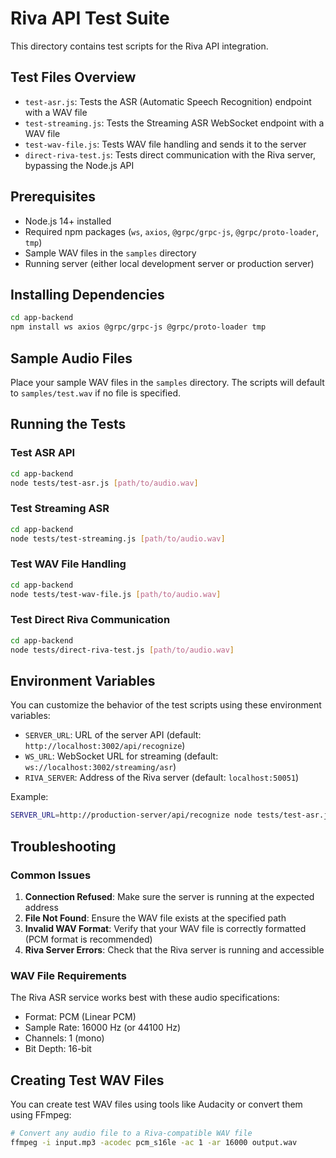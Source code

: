 # Riva API Test Suite

This directory contains test scripts for the Riva API integration.

## Test Files Overview

- `test-asr.js`: Tests the ASR (Automatic Speech Recognition) endpoint with a WAV file
- `test-streaming.js`: Tests the Streaming ASR WebSocket endpoint with a WAV file
- `test-wav-file.js`: Tests WAV file handling and sends it to the server
- `direct-riva-test.js`: Tests direct communication with the Riva server, bypassing the Node.js API

## Prerequisites

- Node.js 14+ installed
- Required npm packages (`ws`, `axios`, `@grpc/grpc-js`, `@grpc/proto-loader`, `tmp`)
- Sample WAV files in the `samples` directory
- Running server (either local development server or production server)

## Installing Dependencies

```bash
cd app-backend
npm install ws axios @grpc/grpc-js @grpc/proto-loader tmp
```

## Sample Audio Files

Place your sample WAV files in the `samples` directory. The scripts will default to `samples/test.wav` if no file is specified.

## Running the Tests

### Test ASR API

```bash
cd app-backend
node tests/test-asr.js [path/to/audio.wav]
```

### Test Streaming ASR

```bash
cd app-backend
node tests/test-streaming.js [path/to/audio.wav]
```

### Test WAV File Handling

```bash
cd app-backend
node tests/test-wav-file.js [path/to/audio.wav]
```

### Test Direct Riva Communication

```bash
cd app-backend
node tests/direct-riva-test.js [path/to/audio.wav]
```

## Environment Variables

You can customize the behavior of the test scripts using these environment variables:

- `SERVER_URL`: URL of the server API (default: `http://localhost:3002/api/recognize`)
- `WS_URL`: WebSocket URL for streaming (default: `ws://localhost:3002/streaming/asr`)
- `RIVA_SERVER`: Address of the Riva server (default: `localhost:50051`)

Example:
```bash
SERVER_URL=http://production-server/api/recognize node tests/test-asr.js
```

## Troubleshooting

### Common Issues

1. **Connection Refused**: Make sure the server is running at the expected address
2. **File Not Found**: Ensure the WAV file exists at the specified path
3. **Invalid WAV Format**: Verify that your WAV file is correctly formatted (PCM format is recommended)
4. **Riva Server Errors**: Check that the Riva server is running and accessible

### WAV File Requirements

The Riva ASR service works best with these audio specifications:
- Format: PCM (Linear PCM) 
- Sample Rate: 16000 Hz (or 44100 Hz)
- Channels: 1 (mono)
- Bit Depth: 16-bit

## Creating Test WAV Files

You can create test WAV files using tools like Audacity or convert them using FFmpeg:

```bash
# Convert any audio file to a Riva-compatible WAV file
ffmpeg -i input.mp3 -acodec pcm_s16le -ac 1 -ar 16000 output.wav
``` 